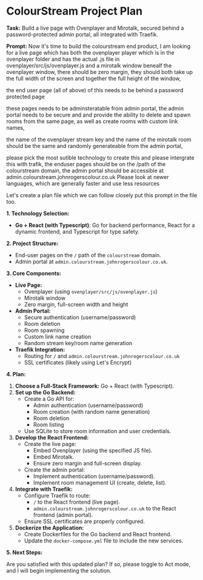 # ColourStream Project Plan

**Task:** Build a live page with Ovenplayer and Mirotalk, secured behind a password-protected admin portal, all integrated with Traefik.

**Prompt:**
Now it's time to build the colourstream end product, 
I am looking for a live page which has both the ovenplayer player which is in the ovenplayer folder and has the actual .js file in  ovenplayer/src/js/ovenplayer.js and a mirotalk window benealf the ovenplayer window, there should be zero margin, they should both take up the full width of the screen and together the full height of the window, 


the end user page (all of above) of this needs to be behind a password protected page

these pages needs to be adminsteratable from admin portal, the admin portal needs to be secure and and provide the ability to delete and spawn rooms from the same page, as well as create rooms with custom link names, 

the name of the ovenplayer stream key and the name of the mirotalk room should be the same and randomly generateable from the admin portal, 

please pick the most sutible technology to create this and please intergrate this with trafik, the enduser pages should be on the /path of the colourstream domain, the admin portal should be accessible at admin.colourstream.johnrogerscolour.co.uk
Please look at newer languages, which are generally faster and use less resources
 

Let's create a plan file which we can follow closely put this prompt in the file too.

**1. Technology Selection:**

*   **Go + React (with Typescript)**: Go for backend performance, React for a dynamic frontend, and Typescript for type safety.

**2. Project Structure:**

*   End-user pages on the `/` path of the `colourstream` domain.
*   Admin portal at `admin.colourstream.johnrogerscolour.co.uk`.

**3. Core Components:**

*   **Live Page:**
    *   Ovenplayer (using `ovenplayer/src/js/ovenplayer.js`)
    *   Mirotalk window
    *   Zero margin, full-screen width and height
*   **Admin Portal:**
    *   Secure authentication (username/password)
    *   Room deletion
    *   Room spawning
    *   Custom link name creation
    *   Random stream key/room name generation
*   **Traefik Integration:**
    *   Routing for `/` and `admin.colourstream.johnrogerscolour.co.uk`
    *   SSL certificates (likely using Let's Encrypt)

**4. Plan:**

1.  **Choose a Full-Stack Framework:** Go + React (with Typescript).
2.  **Set up the Go Backend:**
    *   Create a Go API for:
        *   Admin authentication (username/password)
        *   Room creation (with random name generation)
        *   Room deletion
        *   Room listing
    *   Use SQLite to store room information and user credentials.
3.  **Develop the React Frontend:**
    *   Create the live page:
        *   Embed Ovenplayer (using the specified JS file).
        *   Embed Mirotalk.
        *   Ensure zero margin and full-screen display.
    *   Create the admin portal:
        *   Implement authentication (username/password).
        *   Implement room management UI (create, delete, list).
4.  **Integrate with Traefik:**
    *   Configure Traefik to route:
        *   `/` to the React frontend (live page).
        *   `admin.colourstream.johnrogerscolour.co.uk` to the React frontend (admin portal).
    *   Ensure SSL certificates are properly configured.
5.  **Dockerize the Application:**
    *   Create Dockerfiles for the Go backend and React frontend.
    *   Update the `docker-compose.yml` file to include the new services.

**5. Next Steps:**

Are you satisfied with this updated plan? If so, please toggle to Act mode, and I will begin implementing the solution.
